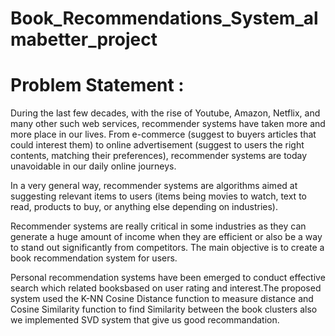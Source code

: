 # Book_Recommendations_System_almabetter_project

# Problem Statement :
During the last few decades, with the rise of Youtube, Amazon, Netflix, and many other such web services, recommender systems have taken more and more place in our lives. From e-commerce (suggest to buyers articles that could interest them) to online advertisement (suggest to users the right contents, matching their preferences), recommender systems are today unavoidable in our daily online journeys.

In a very general way, recommender systems are algorithms aimed at suggesting relevant items to users (items being movies to watch, text to read, products to buy, or anything else depending on industries).

Recommender systems are really critical in some industries as they can generate a huge amount of income when they are efficient or also be a way to stand out significantly from competitors. The main objective is to create a book recommendation system for users.

Personal recommendation systems have been emerged to conduct effective search which related booksbased on user rating and interest.The proposed system used the K-NN Cosine Distance function to measure distance and Cosine Similarity function to find Similarity between the book clusters also we implemented SVD system that give us good recommandation.
